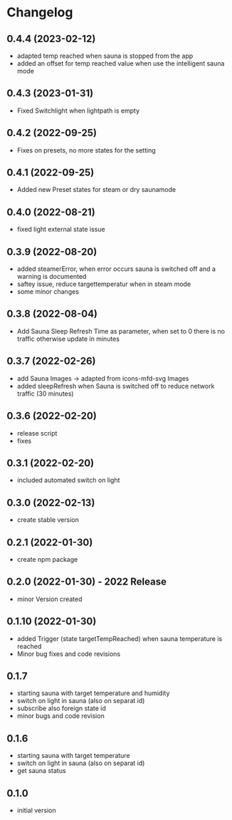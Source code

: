 # Changelog
<!--
    ## **WORK IN PROGRESS**
-->
## 0.4.4 (2023-02-12)
- adapted temp reached when sauna is stopped from the app
- added an offset for temp reached value when use the intelligent sauna mode

## 0.4.3 (2023-01-31)
- Fixed Switchlight when lightpath is empty

## 0.4.2 (2022-09-25)
- Fixes on presets, no more states for the setting

## 0.4.1 (2022-09-25)
-  Added new Preset states for steam or dry saunamode

## 0.4.0 (2022-08-21)
- fixed light external state issue

## 0.3.9 (2022-08-20)
- added steamerError, when error occurs sauna is switched off and a warning is documented
- saftey issue, reduce targettemperatur when in steam mode
- some minor changes

## 0.3.8 (2022-08-04)
- Add Sauna Sleep Refresh Time as parameter, when set to 0 there is no traffic otherwise update in minutes

## 0.3.7 (2022-02-26)
- add Sauna Images -> adapted from icons-mfd-svg Images
- added sleepRefresh when Sauna is switched off to reduce network traffic (30 minutes)

## 0.3.6 (2022-02-20)
- release script
- fixes

## 0.3.1 (2022-02-20)
- included automated switch on light

## 0.3.0 (2022-02-13)
- create stable version

## 0.2.1 (2022-01-30)
- create npm package

## 0.2.0 (2022-01-30)  - 2022 Release
- minor Version created

## 0.1.10 (2022-01-30)
- added Trigger (state targetTempReached) when sauna temperature is reached
- Minor bug fixes and code revisions

## 0.1.7
- starting sauna with target temperature and humidity
- switch on light in sauna (also on separat id)
- subscribe also foreign state id
- minor bugs and code revision

## 0.1.6
- starting sauna with target temperature
- switch on light in sauna (also on separat id)
- get sauna status

## 0.1.0
- initial version